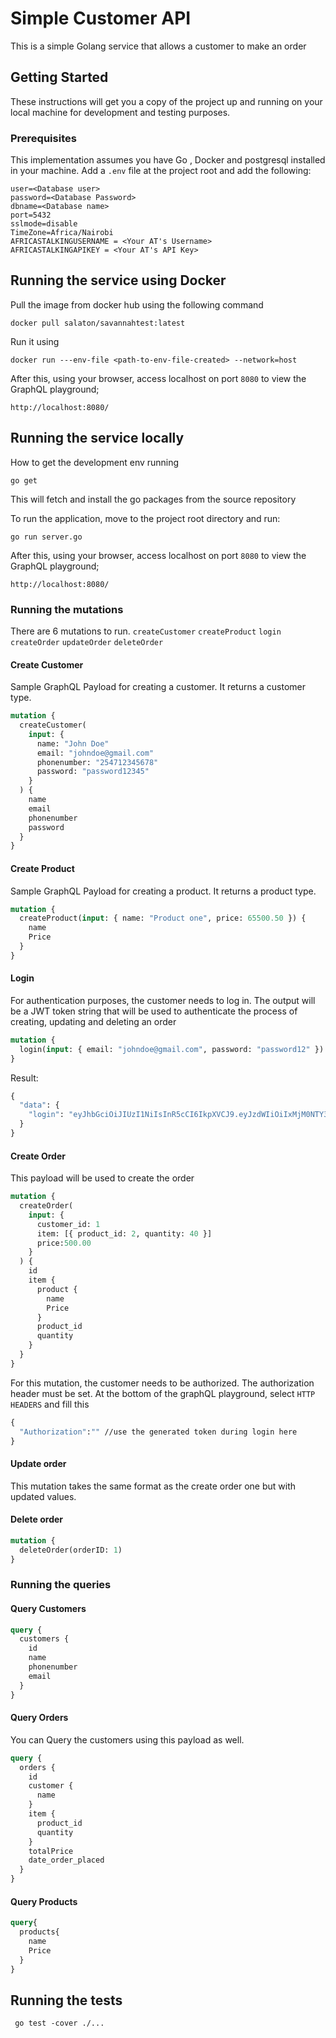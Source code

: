 # Simple Customer API

This is a simple Golang service that allows a customer to make an order

## Getting Started

These instructions will get you a copy of the project up and running on your local machine for development and testing purposes.

### Prerequisites

This implementation assumes you have Go , Docker and postgresql installed in your machine.
Add a `.env` file at the project root and add the following:

```
user=<Database user>
password=<Database Password>
dbname=<Database name>
port=5432
sslmode=disable
TimeZone=Africa/Nairobi
AFRICASTALKINGUSERNAME = <Your AT's Username>
AFRICASTALKINGAPIKEY = <Your AT's API Key>
```

## Running the service using Docker
Pull the image from docker hub using the following command
```
docker pull salaton/savannahtest:latest
```
Run it using 

```
docker run ---env-file <path-to-env-file-created> --network=host
```
After this, using your browser, access localhost on port `8080` to view the GraphQL playground;

```
http://localhost:8080/
```

## Running the service locally

How to get the development env running

```
go get
```

This will fetch and install the go packages from the source repository

To run the application, move to the project root directory and run:

```
go run server.go
```

After this, using your browser, access localhost on port `8080` to view the GraphQL playground;

```
http://localhost:8080/
```

### Running the mutations

There are 6 mutations to run. `createCustomer` `createProduct` `login` `createOrder` `updateOrder` `deleteOrder`

#### Create Customer

Sample GraphQL Payload for creating a customer. It returns a customer type.

```graphql
mutation {
  createCustomer(
    input: {
      name: "John Doe"
      email: "johndoe@gmail.com"
      phonenumber: "254712345678"
      password: "password12345"
    }
  ) {
    name
    email
    phonenumber
    password
  }
}
```
#### Create Product

Sample GraphQL Payload for creating a product. It returns a product type.

```graphql
mutation {
  createProduct(input: { name: "Product one", price: 65500.50 }) {
    name
    Price
  }
}
```

#### Login

For authentication purposes, the customer needs to log in. The output will be a JWT token string that will be used to authenticate the process of creating, updating and deleting an order

```graphql
mutation {
  login(input: { email: "johndoe@gmail.com", password: "password12" })
}
```

Result:

```graphql
{
  "data": {
    "login": "eyJhbGciOiJIUzI1NiIsInR5cCI6IkpXVCJ9.eyJzdWIiOiIxMjM0NTY3ODkwIiwibmFtZSI6IkpvaG4gRG9lIiwiaWF0IjoxNTE2MjM5MDIyfQ.SflKxwRJSMeKKF2QT4fwpMeJf36POk6yJV_adQssw5c"
  }
}
```

#### Create Order

This payload will be used to create the order

```graphql
mutation {
  createOrder(
    input: {
      customer_id: 1
      item: [{ product_id: 2, quantity: 40 }]
      price:500.00
    }
  ) {
    id
    item {
      product {
        name
        Price
      }
      product_id
      quantity
    }
  }
}

```

For this mutation, the customer needs to be authorized. The authorization header must be set. At the bottom of the graphQL playground, select `HTTP HEADERS` and fill this

```graphql
{
  "Authorization":"" //use the generated token during login here
}
```

#### Update order

This mutation takes the same format as the create order one but with updated values.

#### Delete order

```graphql
mutation {
  deleteOrder(orderID: 1)
}
```

### Running the queries

#### Query Customers

```graphql
query {
  customers {
    id
    name
    phonenumber
    email
  }
}
```

#### Query Orders

You can Query the customers using this payload as well.

```graphql
query {
  orders {
    id
    customer {
      name
    }
    item {
      product_id
      quantity
    }
    totalPrice
    date_order_placed
  }
}
```
#### Query Products
```graphql
query{
  products{
    name
    Price
  }
}

```

## Running the tests

` go test -cover ./...`
